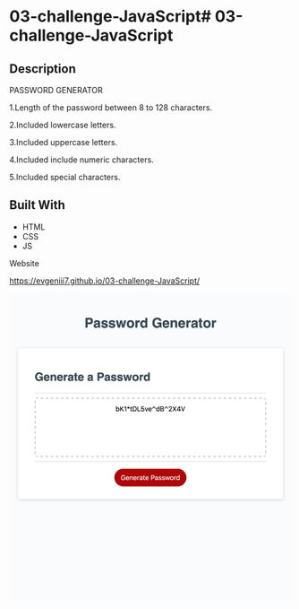 # 03-challenge-JavaScript# 03-challenge-JavaScript

## Description

PASSWORD GENERATOR

1.Length of the password between 8 to 128 characters.

2.Included lowercase letters.

3.Included uppercase letters.

4.Included include numeric characters.

5.Included special characters.


## Built With

* HTML
* CSS
* JS

Website

https://evgeniii7.github.io/03-challenge-JavaScript/


![ScreenShot](assets/images/ScreenShot.png)
